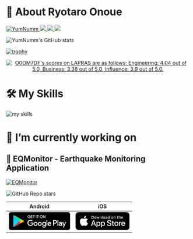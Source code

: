 
# 👋 About Ryotaro Onoue

<p align="left">
  <a href="https://github.com/YumNumm/YumNumm/">
    <img src="https://komarev.com/ghpvc/?username=YumNumm&label=Profile+Views+(Since+Feb+2024)" alt="YumNumm" />
  </a>
  <a href="https://github.com/YumNumm">
    <img height="20" src="https://img.shields.io/github/followers/YumNumm?label=follow&logo=github&style=flat" />
  </a>
  <a href="http://qiita.com/YumNumm">
    <img height="20" src="https://qiita-badge.apiapi.app/s/YumNumm/posts.svg" />
  </a>
    <img height="20" src="https://qiita-badge.apiapi.app/s/YumNumm/contributions.svg" />
</p>

![YumNumm's GitHub stats](https://github-readme-stats.vercel.app/api?username=YumNumm&show=reviews,discussions_started,discussions_answered,prs_merged,prs_merged_percentage&show_icons=true&theme=transparent)

[![trophy](https://github-profile-trophy.vercel.app/?username=YumNumm&theme=onedark)](https://github.com/ryo-ma/github-profile-trophy)

<!--START_SECTION:lapras-card-->
<p align="center"><a href="https://lapras.com/public/O0OM7DF" target="_blank" rel="noopener noreferrer"><img alt="O0OM7DF's scores on LAPRAS are as follows: Engineering: 4.04 out of 5.0, Business: 3.36 out of 5.0, Influence: 3.9 out of 5.0." src="https://lapras-card-generator.vercel.app/api/svg?e=4.04&b=3.36&i=3.9&b1=%23020e27&b2=%230b6bba&i1=%23062366&i2=%231688bf&l=en" width="400" ></a></p>
<!--END_SECTION:lapras-card-->

# 🛠️ My Skills

<img alt="my skills" src="https://skillicons.dev/icons?theme=light&perline=8&i=flutter,dart,ts,js,firebase,cloudflare,workers,postgres,sqlite,linux,git,docker,markdown" />

# 🌱 I’m currently working on

## 📱 EQMonitor - Earthquake Monitoring Application

[![EQMonitor](https://private-user-images.githubusercontent.com/73390859/286968814-127f88f5-9e4f-40b5-a7f2-48efe0932c0c.jpeg?jwt=eyJhbGciOiJIUzI1NiIsInR5cCI6IkpXVCJ9.eyJpc3MiOiJnaXRodWIuY29tIiwiYXVkIjoicmF3LmdpdGh1YnVzZXJjb250ZW50LmNvbSIsImtleSI6ImtleTUiLCJleHAiOjE3MDgxODUwNTAsIm5iZiI6MTcwODE4NDc1MCwicGF0aCI6Ii83MzM5MDg1OS8yODY5Njg4MTQtMTI3Zjg4ZjUtOWU0Zi00MGI1LWE3ZjItNDhlZmUwOTMyYzBjLmpwZWc_WC1BbXotQWxnb3JpdGhtPUFXUzQtSE1BQy1TSEEyNTYmWC1BbXotQ3JlZGVudGlhbD1BS0lBVkNPRFlMU0E1M1BRSzRaQSUyRjIwMjQwMjE3JTJGdXMtZWFzdC0xJTJGczMlMkZhd3M0X3JlcXVlc3QmWC1BbXotRGF0ZT0yMDI0MDIxN1QxNTQ1NTBaJlgtQW16LUV4cGlyZXM9MzAwJlgtQW16LVNpZ25hdHVyZT04ZjlmNjgyNmEzY2I0N2Q5MWQzYjU5NzE0ZmIxZGFlYTk3NjY5OTk0N2RkZmZkNzZkOThlN2VhM2U1YjljNjMzJlgtQW16LVNpZ25lZEhlYWRlcnM9aG9zdCZhY3Rvcl9pZD0wJmtleV9pZD0wJnJlcG9faWQ9MCJ9.KOiRH3GN8dQgGyyxylGd3uM9aJ-hdIIXmuesbN9F9SE)](https://github.com/YumNumm/EQMonitor)

![GitHub Repo stars](https://img.shields.io/github/stars/YumNumm/EQMonitor)

| Android | iOS |
|:-:|:-:|
| [<img src="resources/img/google-play-badge.png" height="50">](https://play.google.com/store/apps/details?id=net.yumnumm.eqmonitor) |  [<img src="resources/img/appstore-badge.png" height="50">](https://apps.apple.com/ja/app/eqmonitor-%E5%9C%B0%E9%9C%87%E9%80%9F%E5%A0%B1/id6447546703) |
